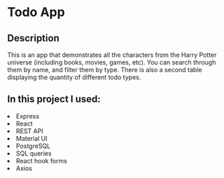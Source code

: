 <h1>Todo App</h1>
<div><h2>Description</h2>
<p>This is an app that demonstrates all the characters from the Harry Potter universe (including books, movies, games, etc). 
You can search through them by name, and filter them by type. There is also a second table displaying the quantity of different todo types.</p>
<h2>In this project I used:</h2>
<li>Express</li>
<li>React</li>
<li>REST API</li>
<li>Material UI</li>
<li>PostgreSQL</li>
<li>SQL queries</li>
<li>React hook forms</li>
<li>Axios</li>

